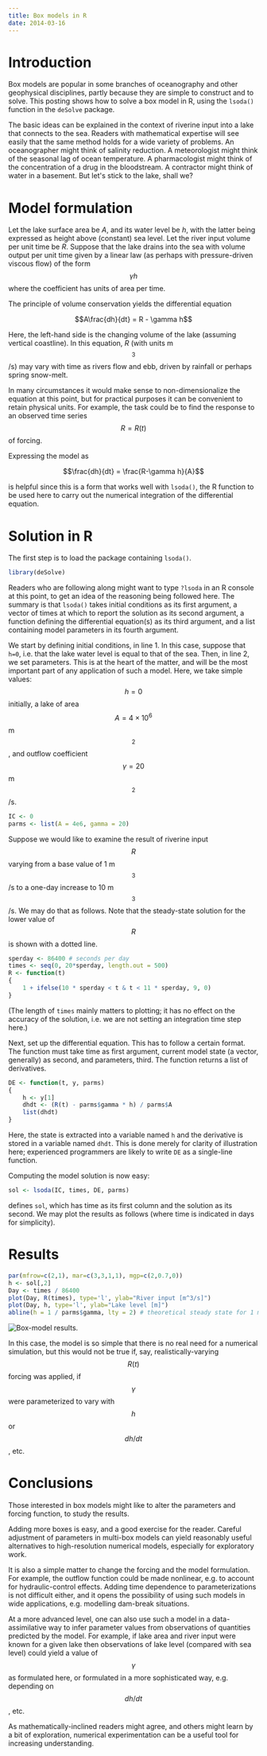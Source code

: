 ```yaml
---
title: Box models in R
date: 2014-03-16
---
```

<script src="https://polyfill.io/v3/polyfill.min.js?features=es6"></script>
<script id="MathJax-script" async src="https://cdn.jsdelivr.net/npm/mathjax@3/es5/tex-mml-chtml.js"></script>

# Introduction

Box models are popular in some branches of oceanography and other geophysical
disciplines, partly because they are simple to construct and to solve.  This
posting shows how to solve a box model in R, using the `lsoda()` function in
the `deSolve` package.

The basic ideas can be explained in the context of riverine input into a lake
that connects to the sea.  Readers with mathematical expertise will see easily
that the same method holds for a wide variety of problems. An oceanographer
might think of salinity reduction.  A meteorologist might think of the seasonal
lag of ocean temperature.  A pharmacologist might think of the concentration of
a drug in the bloodstream.  A contractor might think of water in a basement.
But let's stick to the lake, shall we?


# Model formulation

Let the lake surface area be *A*, and its water level be *h*, with the latter
being expressed as height above (constant) sea level.  Let the river input
volume per unit time be *R*.   Suppose that the lake drains into the sea with
volume output per unit time given by a linear law (as perhaps with
pressure-driven viscous flow) of the form $$\gamma h$$ where the coefficient
has units of area per time.

The principle of volume conservation yields the differential equation

$$A\frac{dh}{dt} = R - \gamma h$$

Here, the left-hand side is the changing volume of the lake (assuming vertical
coastline).  In this equation, *R* (with units m$$^3$$/s) may vary with time as
rivers flow and ebb, driven by rainfall or perhaps spring snow-melt.

In many circumstances it would make sense to non-dimensionalize the equation at
this point, but for practical purposes it can be convenient to retain physical
units.  For example, the task could be to find the response to an observed
time series $$R=R(t)$$ of forcing.

Expressing the model as

$$\frac{dh}{dt} = \frac{R-\gamma h}{A}$$

is helpful since this is a form that works well with `lsoda()`, the R function
to be used here to carry out the numerical integration of the differential
equation.



# Solution in R

The first step is to load the package containing `lsoda()`.


```R
library(deSolve)
```

Readers who are following along might want to type `?lsoda` in an R console at
this point, to get an idea of the reasoning being followed here.  The summary
is that `lsoda()` takes initial conditions as its first argument, a vector of
times at which to report the solution as its second argument, a function
defining the differential equation(s) as its third argument, and a list
containing model parameters in its fourth argument.

We start by defining initial conditions, in line 1.  In this case, suppose that
`h=0`, i.e. that the lake water level is equal to that of the sea.  Then, in
line 2, we set parameters.  This is at the heart of the matter, and will be the
most important part of any application of such a model.  Here, we take simple
values: $$h=0$$ initially, a lake of area $$A=4\times 10^6$$ m$$^2$$, and
outflow coefficient $$\gamma=20$$ m$$^2$$/s.

```R
IC <- 0
parms <- list(A = 4e6, gamma = 20)
```

Suppose we would like to examine the result of riverine input $$R$$ varying
from a base value of 1 m$$^3$$/s to a one-day increase to 10 m$$^3$$/s.  We may
do that as follows.  Note that the steady-state solution for the lower value of
$$R$$ is shown with a dotted line.

```R
sperday <- 86400 # seconds per day
times <- seq(0, 20*sperday, length.out = 500)
R <- function(t)
{
    1 + ifelse(10 * sperday < t & t < 11 * sperday, 9, 0)
}
```

(The length of `times` mainly matters to plotting; it has no effect on the
accuracy of the solution, i.e. we are not setting an integration time step
here.)

Next, set up the differential equation.  This has to follow a certain format.
The function must take time as first argument, current model state (a vector,
generally) as second, and parameters, third.  The function returns a list of
derivatives.

```R
DE <- function(t, y, parms)
{
    h <- y[1]
    dhdt <- (R(t) - parms$gamma * h) / parms$A
    list(dhdt)
}
```

Here, the state is extracted into a variable named `h` and the derivative is
stored in a variable named `dhdt`.  This is done merely for clarity of
illustration here; experienced programmers are likely to write `DE` as a
single-line function.

Computing the model solution is now easy:

```R
sol <- lsoda(IC, times, DE, parms)
```

defines `sol`, which has time as its first column and the solution as its
second.  We may plot the results as follows (where time is indicated in days
for simplicity).

# Results


```R
par(mfrow=c(2,1), mar=c(3,3,1,1), mgp=c(2,0.7,0))
h <- sol[,2]
Day <- times / 86400
plot(Day, R(times), type='l', ylab="River input [m^3/s]")
plot(Day, h, type='l', ylab="Lake level [m]")
abline(h = 1 / parms$gamma, lty = 2) # theoretical steady state for 1 m^3/s
```

![Box-model results.](/skills-github-pages/docs/assets/images/2014-03-16-box-model.png) 

In this case, the model is so simple that there is no real need for a numerical
simulation, but this would not be true if, say, realistically-varying $$R(t)$$
forcing was applied, if $$\gamma$$ were parameterized to vary with $$h$$
or $$dh/dt$$, etc.

# Conclusions

Those interested in box models might like to alter the parameters and forcing
function, to study the results.  

Adding more boxes is easy, and a good exercise for the reader.  Careful
adjustment of parameters in multi-box models can yield reasonably useful
alternatives to high-resolution numerical models, especially for exploratory
work.

It is also a simple matter to change the forcing and the model formulation.
For example, the outflow function could be made nonlinear, e.g. to account for
hydraulic-control effects.  Adding time dependence to parameterizations is not
difficult either, and it opens the possibility of using such models in wide
applications, e.g. modelling dam-break situations.  

At a more advanced level, one can also use such a model in a data-assimilative
way to infer parameter values from observations of quantities predicted by the
model.  For example, if lake area and river input were known for a given lake
then observations of lake level (compared with sea level) could yield a value
of $$\gamma$$ as formulated here, or formulated in a more sophisticated way,
e.g. depending on $$dh/dt$$, etc.

As mathematically-inclined readers might agree, and others might learn by a bit
of exploration, numerical experimentation can be a useful tool for increasing
understanding.

